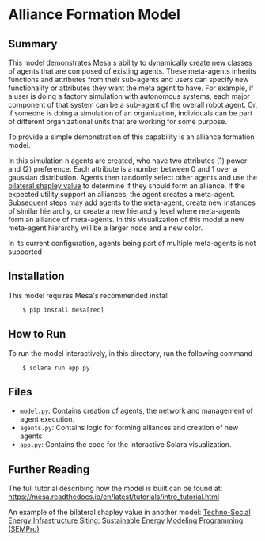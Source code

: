 # Alliance Formation Model

## Summary
This model demonstrates Mesa's ability to dynamically create new classes of agents that are composed of existing agents. These meta-agents  inherits functions and attributes from their sub-agents and users can specify new functionality or attributes they want the meta agent to have. For example, if a user is doing a factory simulation with autonomous systems, each major component of that system can be a sub-agent of the overall robot agent. Or, if someone is doing a simulation of an organization, individuals can be part of different organizational units that are working for some purpose. 

To provide a simple demonstration of this capability is an alliance formation model. 

In this simulation n agents are created, who have two attributes (1) power and (2) preference. Each attribute is a number between 0 and 1 over a gaussian distribution. Agents then randomly select other agents and use the [bilateral shapley value](https://en.wikipedia.org/wiki/Shapley_value) to determine if they should form an alliance. If the expected utility support an alliances, the agent creates a meta-agent. Subsequent steps may add agents to the meta-agent, create new instances of similar hierarchy, or create a new hierarchy level where meta-agents form an alliance of meta-agents. In this visualization of this model a new meta-agent hierarchy will be a larger node and a new color.   

In its current configuration, agents being part of multiple meta-agents is not supported 

## Installation

This model requires Mesa's recommended install
```
    $ pip install mesa[rec]
```

## How to Run

To run the model interactively, in this directory, run the following command

```
    $ solara run app.py
```

## Files

* ``model.py``: Contains creation of agents, the network and management of agent execution.
* ``agents.py``: Contains logic for forming alliances and creation of new agents
* ``app.py``: Contains the code for the interactive Solara visualization.

## Further Reading

The full tutorial describing how the model is built can be found at:
https://mesa.readthedocs.io/en/latest/tutorials/intro_tutorial.html

An example of the bilateral shapley value in another model: 
[Techno-Social Energy Infrastructure Siting: Sustainable Energy Modeling Programming (SEMPro)](https://www.jasss.org/16/3/6.html)

